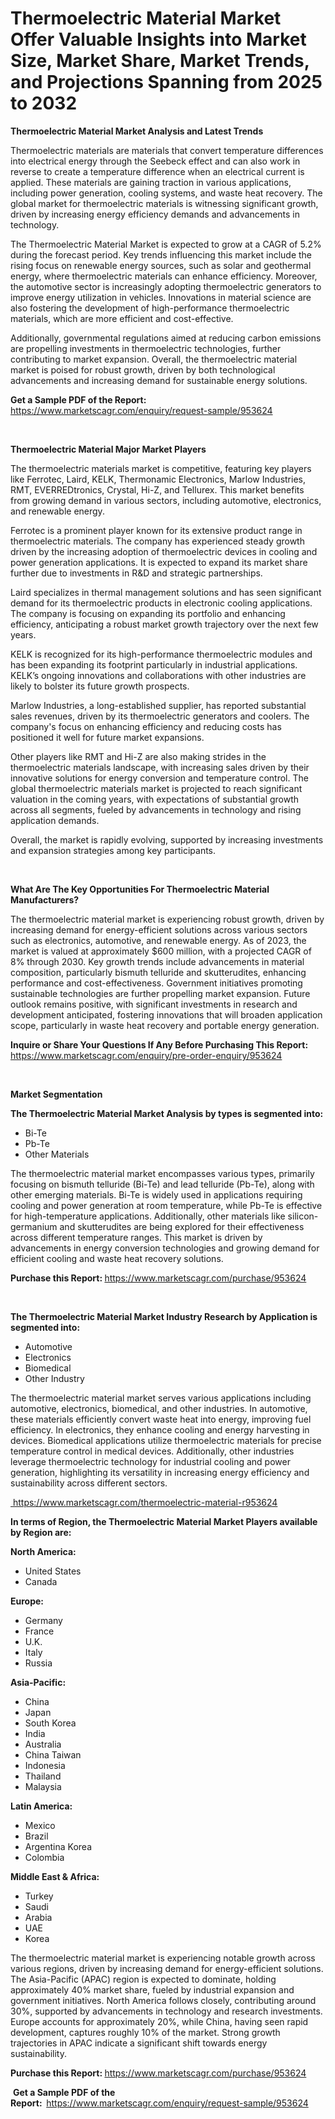 <p><h1>Thermoelectric Material Market Offer Valuable Insights into Market Size, Market Share, Market Trends, and Projections Spanning from 2025 to 2032</h1></p><p><strong>Thermoelectric Material Market Analysis and Latest Trends</strong></p>
<p><p>Thermoelectric materials are materials that convert temperature differences into electrical energy through the Seebeck effect and can also work in reverse to create a temperature difference when an electrical current is applied. These materials are gaining traction in various applications, including power generation, cooling systems, and waste heat recovery. The global market for thermoelectric materials is witnessing significant growth, driven by increasing energy efficiency demands and advancements in technology.</p><p>The Thermoelectric Material Market is expected to grow at a CAGR of 5.2% during the forecast period. Key trends influencing this market include the rising focus on renewable energy sources, such as solar and geothermal energy, where thermoelectric materials can enhance efficiency. Moreover, the automotive sector is increasingly adopting thermoelectric generators to improve energy utilization in vehicles. Innovations in material science are also fostering the development of high-performance thermoelectric materials, which are more efficient and cost-effective.</p><p>Additionally, governmental regulations aimed at reducing carbon emissions are propelling investments in thermoelectric technologies, further contributing to market expansion. Overall, the thermoelectric material market is poised for robust growth, driven by both technological advancements and increasing demand for sustainable energy solutions.</p></p>
<p><strong>Get a Sample PDF of the Report:&nbsp;</strong> <a href="https://www.marketscagr.com/enquiry/request-sample/953624?utm_campaign=2485&utm_medium=2&utm_source=Github&utm_content=ia&utm_term=18042025&utm_id=thermoelectric-material">https://www.marketscagr.com/enquiry/request-sample/953624</a></p>
<p>&nbsp;</p>
<p><strong>Thermoelectric Material Major Market Players</strong></p>
<p><p>The thermoelectric materials market is competitive, featuring key players like Ferrotec, Laird, KELK, Thermonamic Electronics, Marlow Industries, RMT, EVERREDtronics, Crystal, Hi-Z, and Tellurex. This market benefits from growing demand in various sectors, including automotive, electronics, and renewable energy.</p><p>Ferrotec is a prominent player known for its extensive product range in thermoelectric materials. The company has experienced steady growth driven by the increasing adoption of thermoelectric devices in cooling and power generation applications. It is expected to expand its market share further due to investments in R&D and strategic partnerships.</p><p>Laird specializes in thermal management solutions and has seen significant demand for its thermoelectric products in electronic cooling applications. The company is focusing on expanding its portfolio and enhancing efficiency, anticipating a robust market growth trajectory over the next few years.</p><p>KELK is recognized for its high-performance thermoelectric modules and has been expanding its footprint particularly in industrial applications. KELK’s ongoing innovations and collaborations with other industries are likely to bolster its future growth prospects.</p><p>Marlow Industries, a long-established supplier, has reported substantial sales revenues, driven by its thermoelectric generators and coolers. The company's focus on enhancing efficiency and reducing costs has positioned it well for future market expansions.</p><p>Other players like RMT and Hi-Z are also making strides in the thermoelectric materials landscape, with increasing sales driven by their innovative solutions for energy conversion and temperature control. The global thermoelectric materials market is projected to reach significant valuation in the coming years, with expectations of substantial growth across all segments, fueled by advancements in technology and rising application demands.</p><p>Overall, the market is rapidly evolving, supported by increasing investments and expansion strategies among key participants.</p></p>
<p>&nbsp;</p>
<p><strong>What Are The Key Opportunities For Thermoelectric Material Manufacturers?</strong></p>
<p><p>The thermoelectric material market is experiencing robust growth, driven by increasing demand for energy-efficient solutions across various sectors such as electronics, automotive, and renewable energy. As of 2023, the market is valued at approximately $600 million, with a projected CAGR of 8% through 2030. Key growth trends include advancements in material composition, particularly bismuth telluride and skutterudites, enhancing performance and cost-effectiveness. Government initiatives promoting sustainable technologies are further propelling market expansion. Future outlook remains positive, with significant investments in research and development anticipated, fostering innovations that will broaden application scope, particularly in waste heat recovery and portable energy generation.</p></p>
<p><strong>Inquire or Share Your Questions If Any Before Purchasing This Report:</strong> <a href="https://www.marketscagr.com/enquiry/pre-order-enquiry/953624?utm_campaign=2485&utm_medium=2&utm_source=Github&utm_content=ia&utm_term=18042025&utm_id=thermoelectric-material">https://www.marketscagr.com/enquiry/pre-order-enquiry/953624</a></p>
<p>&nbsp;</p>
<p><strong>Market Segmentation</strong></p>
<p><strong>The Thermoelectric Material Market Analysis by types is segmented into:</strong></p>
<p><ul><li>Bi-Te</li><li>Pb-Te</li><li>Other Materials</li></ul></p>
<p><p>The thermoelectric material market encompasses various types, primarily focusing on bismuth telluride (Bi-Te) and lead telluride (Pb-Te), along with other emerging materials. Bi-Te is widely used in applications requiring cooling and power generation at room temperature, while Pb-Te is effective for high-temperature applications. Additionally, other materials like silicon-germanium and skutterudites are being explored for their effectiveness across different temperature ranges. This market is driven by advancements in energy conversion technologies and growing demand for efficient cooling and waste heat recovery solutions.</p></p>
<p><strong>Purchase this Report:&nbsp;</strong><a href="https://www.marketscagr.com/purchase/953624?utm_campaign=2485&utm_medium=2&utm_source=Github&utm_content=ia&utm_term=18042025&utm_id=thermoelectric-material">https://www.marketscagr.com/purchase/953624</a></p>
<p>&nbsp;</p>
<p><strong>The Thermoelectric Material Market Industry Research by Application is segmented into:</strong></p>
<p><ul><li>Automotive</li><li>Electronics</li><li>Biomedical</li><li>Other Industry</li></ul></p>
<p><p>The thermoelectric material market serves various applications including automotive, electronics, biomedical, and other industries. In automotive, these materials efficiently convert waste heat into energy, improving fuel efficiency. In electronics, they enhance cooling and energy harvesting in devices. Biomedical applications utilize thermoelectric materials for precise temperature control in medical devices. Additionally, other industries leverage thermoelectric technology for industrial cooling and power generation, highlighting its versatility in increasing energy efficiency and sustainability across different sectors.</p></p>
<p><a href="https://www.marketscagr.com/thermoelectric-material-r953624?utm_campaign=2485&utm_medium=2&utm_source=Github&utm_content=ia&utm_term=18042025&utm_id=thermoelectric-material">&nbsp;https://www.marketscagr.com/thermoelectric-material-r953624</a></p>
<p><strong>In terms of Region, the Thermoelectric Material Market Players available by Region are:</strong></p>
<p>
    <p> <strong> North America: </strong>
        <ul>
            <li>United States</li>
            <li>Canada</li>
        </ul>
        </p> 
    <p> <strong> Europe: </strong>
        <ul>
            <li>Germany</li>
            <li>France</li>
            <li>U.K.</li>
            <li>Italy</li>
            <li>Russia</li>
        </ul>
        </p> 
    <p> <strong> Asia-Pacific: </strong>
        <ul>
            <li>China</li>
            <li>Japan</li>
            <li>South Korea</li>
            <li>India</li>
            <li>Australia</li>
            <li>China Taiwan</li>
            <li>Indonesia</li>
            <li>Thailand</li>
            <li>Malaysia</li>
        </ul>
        </p> 
    <p> <strong> Latin America: </strong>
        <ul>
            <li>Mexico</li>
            <li>Brazil</li>
            <li>Argentina Korea</li>
            <li>Colombia</li>
        </ul>
        </p> 
    <p> <strong> Middle East & Africa: </strong>
        <ul>
            <li>Turkey</li>
            <li>Saudi</li>
            <li>Arabia</li>
            <li>UAE</li>
            <li>Korea</li>
        </ul>
    </p>
    </p>
<p><p>The thermoelectric material market is experiencing notable growth across various regions, driven by increasing demand for energy-efficient solutions. The Asia-Pacific (APAC) region is expected to dominate, holding approximately 40% market share, fueled by industrial expansion and government initiatives. North America follows closely, contributing around 30%, supported by advancements in technology and research investments. Europe accounts for approximately 20%, while China, having seen rapid development, captures roughly 10% of the market. Strong growth trajectories in APAC indicate a significant shift towards energy sustainability.</p></p>
<p><strong>Purchase this Report: </strong><a href="https://www.marketscagr.com/purchase/953624?utm_campaign=2485&utm_medium=2&utm_source=Github&utm_content=ia&utm_term=18042025&utm_id=thermoelectric-material">https://www.marketscagr.com/purchase/953624</a></p>
<p>&nbsp;<strong>Get a Sample PDF of the Report:&nbsp;&nbsp;</strong><a href="https://www.marketscagr.com/enquiry/request-sample/953624?utm_campaign=2485&utm_medium=2&utm_source=Github&utm_content=ia&utm_term=18042025&utm_id=thermoelectric-material">https://www.marketscagr.com/enquiry/request-sample/953624</a></p>
<p><strong></strong></p>
<p><p></p><p></p><p></p></p>